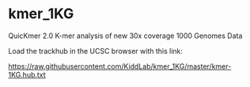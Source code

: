 # kmer_1KG
QuicKmer 2.0 K-mer analysis of new 30x coverage 1000 Genomes Data

Load the trackhub in the UCSC browser with this link:

https://raw.githubusercontent.com/KiddLab/kmer_1KG/master/kmer-1KG.hub.txt
